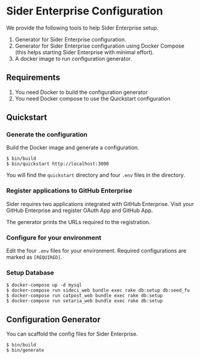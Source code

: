 # Sider Enterprise Configuration

We provide the following tools to help Sider Enterprise setup.

1. Generator for Sider Enterprise configuration.
2. Generator for Sider Enterprise configuration using Docker Compose (this helps starting Sider Enterprise with minimal effort).
3. A docker image to run configuration generator.

## Requirements

1. You need Docker to build the configuration generator
2. You need Docker compose to use the Quickstart configuration

## Quickstart

### Generate the configuration

Build the Docker image and generate a configuration.

```
$ bin/build
$ bin/quickstart http://localhost:3000
```

You will find the `quickstart` directory and four `.env` files in the directory.

### Register applications to GitHub Enterprise

Sider requires two applications integrated with GitHub Enterprise.
Visit your GitHub Enterprise and register OAuth App and GitHub App.

The generator prints the URLs required to the registration.

### Configure for your environment

Edit the four `.env` files for your environment.
Required configurations are marked as `[REQUIRED]`.

### Setup Database

```
$ docker-compose up -d mysql
$ docker-compose run sideci_web bundle exec rake db:setup db:seed_fu
$ docker-compose run catpost_web bundle exec rake db:setup
$ docker-compose run setaria_web bundle exec rake db:setup
```

## Configuration Generator

You can scaffold the config files for Sider Enterprise.

```
$ bin/build
$ bin/generate
```
